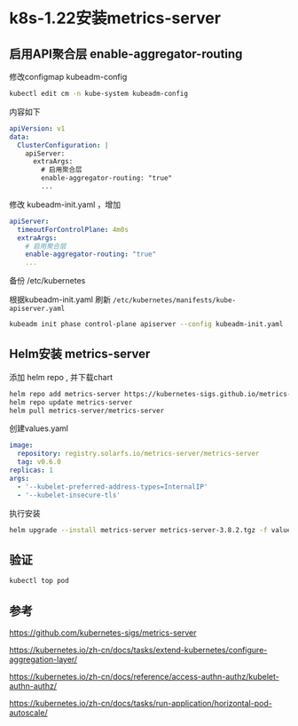 # k8s-1.22安装metrics-server

## 启用API聚合层 enable-aggregator-routing

修改configmap kubeadm-config 

```sh
kubectl edit cm -n kube-system kubeadm-config
```

内容如下

```yaml
apiVersion: v1
data:
  ClusterConfiguration: |
    apiServer:
      extraArgs:
        # 启用聚合层
        enable-aggregator-routing: "true"
        ...
```

修改 kubeadm-init.yaml ，增加

```yaml
apiServer:
  timeoutForControlPlane: 4m0s
  extraArgs:
    # 启用聚合层
    enable-aggregator-routing: "true"
    ...
```

备份 /etc/kubernetes

根据kubeadm-init.yaml 刷新 `/etc/kubernetes/manifests/kube-apiserver.yaml`

```sh
kubeadm init phase control-plane apiserver --config kubeadm-init.yaml
```

## Helm安装 metrics-server

添加 helm repo , 并下载chart

```sh
helm repo add metrics-server https://kubernetes-sigs.github.io/metrics-server/
helm repo update metrics-server
helm pull metrics-server/metrics-server
```

创建values.yaml

```yaml
image:
  repository: registry.solarfs.io/metrics-server/metrics-server
  tag: v0.6.0
replicas: 1
args:
  - '--kubelet-preferred-address-types=InternalIP'
  - '--kubelet-insecure-tls'
```

执行安装

```sh
helm upgrade --install metrics-server metrics-server-3.8.2.tgz -f values.yaml -n metrics-server --create-namespace
```

## 验证

```sh
kubectl top pod
```

## 参考

https://github.com/kubernetes-sigs/metrics-server

https://kubernetes.io/zh-cn/docs/tasks/extend-kubernetes/configure-aggregation-layer/

https://kubernetes.io/zh-cn/docs/reference/access-authn-authz/kubelet-authn-authz/

https://kubernetes.io/zh-cn/docs/tasks/run-application/horizontal-pod-autoscale/